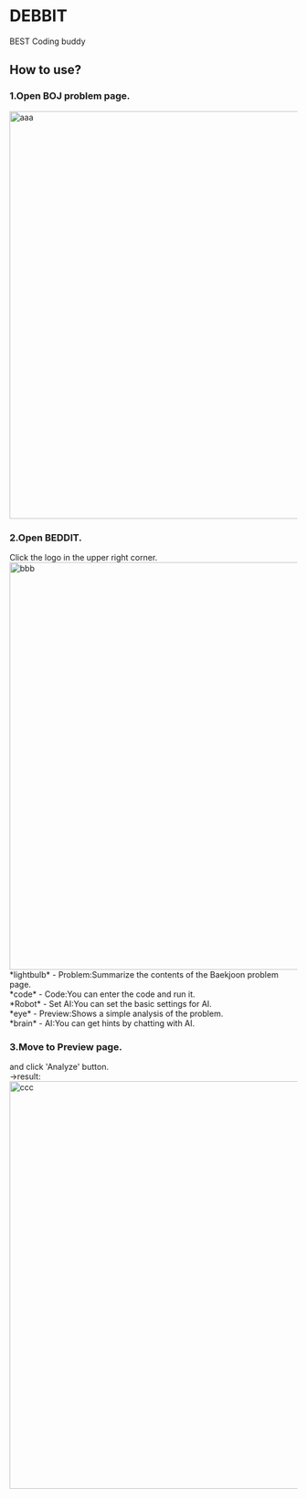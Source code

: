 <h1>DEBBIT</h1>
BEST Coding buddy

<h2>How to use?</h2>
<h3>1.Open BOJ problem page.</h3>
<img width="764" height="713" alt="aaa" src="https://github.com/user-attachments/assets/fa675568-5f1a-4e00-a2b4-134fbfe15173" />

<h3>2.Open BEDDIT.</h3>
Click the logo in the upper right corner.
<img width="1328" height="713" alt="bbb" src="https://github.com/user-attachments/assets/715df94f-474b-4831-bf74-b162ddb3d28d" />
<br>
*lightbulb* - Problem:Summarize the contents of the Baekjoon problem page.<br>
*code* - Code:You can enter the code and run it.<br>
*Robot* - Set AI:You can set the basic settings for AI.<br>
*eye* - Preview:Shows a simple analysis of the problem.<br>
*brain* - AI:You can get hints by chatting with AI.<br>
<h3>3.Move to Preview page.</h3>
and click 'Analyze' button.<br>
->result:<br>
<img width="1328" height="713" alt="ccc" src="https://github.com/user-attachments/assets/b648b017-15cc-48bd-aa24-1776443204bc" />
